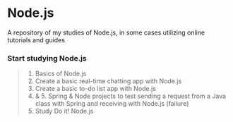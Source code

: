 # Node.js
A repository of my studies of Node.js, in some cases utilizing online tutorials and guides <br>

### Start studying Node.js
> 01. Basics of Node.js <br>
> 02. Create a basic real-time chatting app with Node.js <br>
> 03. Create a basic to-do list app with Node.js <br>
> 04. & 5. Spring & Node projects to test sending a request from a Java class with Spring and receiving with Node.js (failure)
> 06. Study Do it! Node.js <br>
